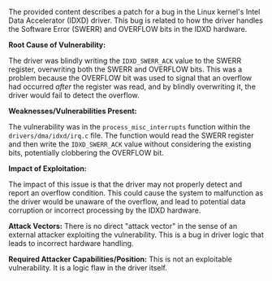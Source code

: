 The provided content describes a patch for a bug in the Linux kernel's Intel Data Accelerator (IDXD) driver. This bug is related to how the driver handles the Software Error (SWERR) and OVERFLOW bits in the IDXD hardware.

**Root Cause of Vulnerability:**

The driver was blindly writing the `IDXD_SWERR_ACK` value to the SWERR register, overwriting both the SWERR and OVERFLOW bits. This was a problem because the OVERFLOW bit was used to signal that an overflow had occurred *after* the register was read, and by blindly overwriting it, the driver would fail to detect the overflow.

**Weaknesses/Vulnerabilities Present:**

The vulnerability was in the `process_misc_interrupts` function within the `drivers/dma/idxd/irq.c` file. The function would read the SWERR register and then write the `IDXD_SWERR_ACK` value without considering the existing bits, potentially clobbering the OVERFLOW bit.

**Impact of Exploitation:**

The impact of this issue is that the driver may not properly detect and report an overflow condition. This could cause the system to malfunction as the driver would be unaware of the overflow, and lead to potential data corruption or incorrect processing by the IDXD hardware.

**Attack Vectors:**
There is no direct "attack vector" in the sense of an external attacker exploiting the vulnerability. This is a bug in driver logic that leads to incorrect hardware handling.

**Required Attacker Capabilities/Position:**
This is not an exploitable vulnerability. It is a logic flaw in the driver itself.